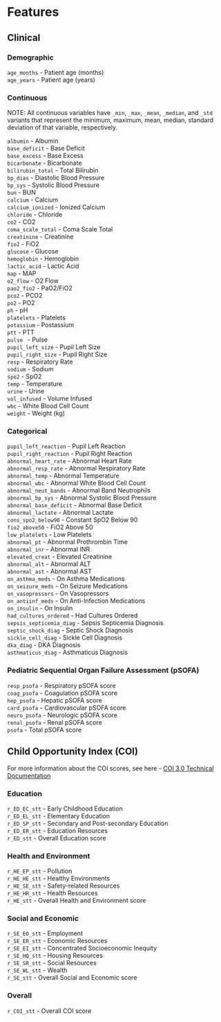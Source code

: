 # Features

## Clinical

### Demographic
```age_months``` - Patient age (months) \
```age_years``` - Patient age (years)

### Continuous
NOTE: All continuous variables have ```_min```, ```_max```, ```_mean```, ```_median```, and ```_std``` variants that represent the minimum, maximum, mean, median, standard deviation of that variable, respectively.

 ```albumin``` - Albumin \
 ```base_deficit``` - Base Deficit \
 ```base_excess``` - Base Excess \
 ```bicarbonate``` - Bicarbonate \
 ```bilirubin_total``` - Total Bilirubin \
 ```bp_dias``` -  Diastolic Blood Pressure \
 ```bp_sys``` -  Systolic Blood Pressure \
 ```bun``` - BUN \
 ```calcium``` - Calcium \
 ```calcium_ionized``` - Ionized Calcium \
 ```chloride``` - Chloride \
 ```co2``` - CO2 \
 ```coma_scale_total``` -  Coma Scale Total \
 ```creatinine``` - Creatinine \
 ```fio2``` - FiO2 \
 ```glucose``` - Glucose \
 ```hemoglobin``` - Hemoglobin \
 ```lactic_acid``` - Lactic Acid \
 ```map``` - MAP \
 ```o2_flow``` - O2 Flow \
 ```pao2_fio2``` -  PaO2/FiO2 \
 ```pco2``` - PCO2 \
 ```po2``` - PO2 \
 ```ph``` - pH \
 ```platelets``` - Platelets \
 ```potassium``` - Postassium \
 ```ptt``` - PTT \
 ```pulse ``` - Pulse \
 ```pupil_left_size``` -  Pupil Left Size \
 ```pupil_right_size``` - Pupil Right Size \
 ```resp``` - Respiratory Rate \
 ```sodium``` - Sodium \
 ```spo2``` -  SpO2 \
 ```temp``` - Temperature \
 ```urine``` - Urine \
 ```vol_infused``` - Volume Infused \
 ```wbc``` - White Blood Cell Count \
 ```weight``` - Weight (kg)

### Categorical
```pupil_left_reaction``` - Pupil Left Reaction \
```pupil_right_reaction``` - Pupil Right Reaction \
```abnormal_heart_rate``` - Abnormal Heart Rate \
```abnormal_resp_rate``` - Abnormal Respiratory Rate \
```abnormal_temp``` - Abnormal Temperature \
```abnormal_wbc``` - Abnormal White Blood Cell Count \
```abnormal_neut_bands``` - Abnormal Band Neutrophils \
```abnormal_bp_sys``` - Abnormal Systolic Blood Pressure \
```abnormal_base_deficit``` - Abnormal Base Deficit \
```abnormal_lactate``` - Abnormal Lactate \
```cons_spo2_below90``` - Constant SpO2 Below 90 \
```fio2_above50``` - FiO2 Above 50 \
```low_platelets``` - Low Platelets \
```abnormal_pt``` - Abnormal Prothrombin Time \
```abnormal_inr``` - Abnormal INR \
```elevated_creat``` - Elevated Creatinine \
```abnormal_alt``` - Abnormal ALT \
```abnormal_ast``` - Abnormal AST \
```on_asthma_meds``` - On Asthma Medications \
```on_seizure_meds``` - On Seizure Medications \
```on_vasopressors``` - On Vasopressors \
```on_antiinf_meds``` - On Anti-Infection Medications \
```on_insulin``` - On Insulin \
```had_cultures_ordered``` - Had Cultures Ordered \
```sepsis_septicemia_diag``` - Sepsis Septicemia Diagnosis \
```septic_shock_diag``` - Septic Shock Diagnosis \
```sickle_cell_diag``` - Sickle Cell Diagnosis \
```dka_diag``` - DKA Diagnosis \
```asthmaticus_diag``` - Asthmaticus Diagnosis
                
### Pediatric Sequential Organ Failure Assessment (pSOFA)
```resp_psofa``` - Respiratory pSOFA score \
```coag_psofa``` - Coagulation pSOFA score \
```hep_psofa``` - Hepatic pSOFA score \
```card_psofa``` - Cardiovascular pSOFA score \
```neuro_psofa``` - Neurologic pSOFA score \
```renal_psofa``` - Renal pSOFA score \
```psofa``` - Total pSOFA score

## Child Opportunity Index (COI)
For more information about the COI scores, see here - [COI 3.0 Technical Documentation](https://www.diversitydatakids.org/research-library/research-report/coi-30-technical-documentation)

### Education
```r_ED_EC_stt``` - Early Childhood Education \
```r_ED_EL_stt``` - Elementary Education \
```r_ED_SP_stt``` - Secondary and Post-secondary Education \
```r_ED_ER_stt``` - Education Resources \
```r_ED_stt``` - Overall Education score
               
### Health and Environment
```r_HE_EP_stt``` - Pollution \
```r_HE_HE_stt``` - Healthy Environments \
```r_HE_SE_stt``` - Safety-related Resources \
```r_HE_HR_stt``` - Health Resources \
```r_HE_stt``` - Overall Health and Environment score

### Social and Economic
```r_SE_EO_stt``` -  Employment \
```r_SE_ER_stt``` -  Economic Resources \
```r_SE_EI_stt``` -  Concentrated Socioeconomic Inequity \
```r_SE_HQ_stt``` -  Housing Resources \
```r_SE_SR_stt``` -  Social Resources \
```r_SE_WL_stt``` -  Wealth \
```r_SE_stt``` -  Overall Social and Economic score

### Overall
```r_COI_stt``` - Overall COI score
